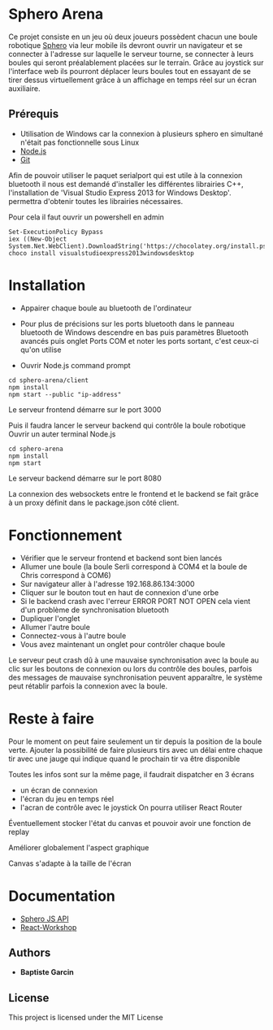 # Sphero Arena

Ce projet consiste en un jeu où deux joueurs possèdent chacun une boule robotique [Sphero](http://www.sphero.com/sphero) 
via leur mobile ils devront ouvrir un navigateur et se connecter à l'adresse sur laquelle le serveur tourne, se connecter
à leurs boules qui seront préalablement placées sur le terrain. Grâce au joystick sur l'interface web ils pourront 
déplacer leurs boules tout en essayant de se tirer dessus virtuellement grâce à un affichage en temps réel sur un écran
auxiliaire. 


## Prérequis 
-  Utilisation de Windows car la connexion à plusieurs sphero en simultané n'était pas fonctionnelle sous Linux
- [Node.js](https://nodejs.org/en/) 
- [Git](https://git-for-windows.github.io/) 

Afin de pouvoir utiliser le paquet serialport qui est utile à la connexion bluetooth il nous est demandé d'installer 
les différentes librairies C++, l'installation de 'Visual Studio Express 2013 for Windows Desktop'.
permettra d'obtenir toutes les librairies nécessaires.

Pour cela il faut ouvrir un powershell en admin
```
Set-ExecutionPolicy Bypass 
iex ((New-Object System.Net.WebClient).DownloadString('https://chocolatey.org/install.ps1'))
choco install visualstudioexpress2013windowsdesktop 
```

# Installation
- Appairer chaque boule au bluetooth de l'ordinateur
- Pour plus de précisions sur les ports bluetooth dans le panneau bluetooth de Windows descendre en bas 
puis paramètres Bluetooth avancés puis onglet Ports COM et noter les ports sortant, c'est ceux-ci qu'on utilise

- Ouvrir Node.js command prompt
```
cd sphero-arena/client
npm install
npm start --public "ip-address"
```
Le serveur frontend démarre sur le port 3000

Puis il faudra lancer le serveur backend qui contrôle la boule robotique
Ouvrir un auter terminal Node.js

```
cd sphero-arena
npm install
npm start
```
Le serveur backend démarre sur le port 8080

La connexion des websockets entre le frontend et le backend se fait grâce à un proxy définit dans le package.json côté client.


# Fonctionnement 
- Vérifier que le serveur frontend et backend sont bien lancés
- Allumer une boule (la boule Serli correspond à COM4 et la boule de Chris correspond à COM6)
- Sur navigateur aller à l'adresse 192.168.86.134:3000
- Cliquer sur le bouton tout en haut de connexion d'une orbe
- Si le backend crash avec l'erreur ERROR PORT NOT OPEN cela vient d'un problème de synchronisation bluetooth
- Dupliquer l'onglet
- Allumer l'autre boule
- Connectez-vous à l'autre boule
- Vous avez maintenant un onglet pour contrôler chaque boule

Le serveur peut crash dû à une mauvaise synchronisation avec la boule au clic sur les boutons de connexion ou lors du
contrôle des boules, parfois des messages de mauvaise synchronisation peuvent apparaître, le système peut rétablir parfois
la connexion avec la boule.


# Reste à faire

Pour le moment on peut faire seulement un tir depuis la position de la boule verte.
Ajouter la possibilité de faire plusieurs tirs avec un délai entre chaque tir
 avec une jauge qui indique quand le prochain tir va être disponible

Toutes les infos sont sur la même page, il faudrait dispatcher en 3 écrans
- un écran de connexion
- l'écran du jeu en temps réel
- l'acran de contrôle avec le joystick 
On pourra utiliser React Router

Éventuellement stocker l'état du canvas et pouvoir avoir une fonction de replay

Améliorer globalement l'aspect graphique

Canvas s'adapte à la taille de l'écran

# Documentation 
* [Sphero JS API](https://sdk.sphero.com/community-apis/javascript-sdk/) 
* [React-Workshop](https://github.com/react-bootcamp/react-workshop)

## Authors

* **Baptiste Garcin**

## License

This project is licensed under the MIT License